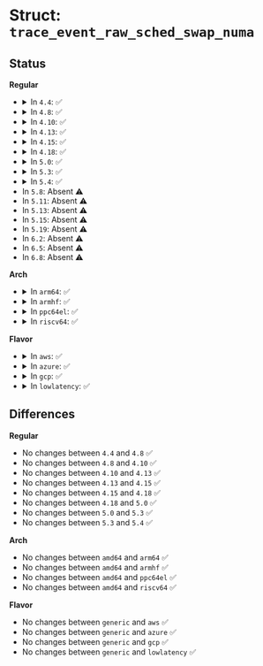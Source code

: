 # Struct: <code>trace_event_raw_sched_swap_numa</code>

## Status
<b>Regular</b>
<ul>
<li>
<details>
<summary>In <code>4.4</code>: ✅</summary>

```c
struct trace_event_raw_sched_swap_numa {
    struct trace_entry ent;
    pid_t src_pid;
    pid_t src_tgid;
    pid_t src_ngid;
    int src_cpu;
    int src_nid;
    pid_t dst_pid;
    pid_t dst_tgid;
    pid_t dst_ngid;
    int dst_cpu;
    int dst_nid;
    char __data[0];
};
```
</details>
</li>
<li>
<details>
<summary>In <code>4.8</code>: ✅</summary>

```c
struct trace_event_raw_sched_swap_numa {
    struct trace_entry ent;
    pid_t src_pid;
    pid_t src_tgid;
    pid_t src_ngid;
    int src_cpu;
    int src_nid;
    pid_t dst_pid;
    pid_t dst_tgid;
    pid_t dst_ngid;
    int dst_cpu;
    int dst_nid;
    char __data[0];
};
```
</details>
</li>
<li>
<details>
<summary>In <code>4.10</code>: ✅</summary>

```c
struct trace_event_raw_sched_swap_numa {
    struct trace_entry ent;
    pid_t src_pid;
    pid_t src_tgid;
    pid_t src_ngid;
    int src_cpu;
    int src_nid;
    pid_t dst_pid;
    pid_t dst_tgid;
    pid_t dst_ngid;
    int dst_cpu;
    int dst_nid;
    char __data[0];
};
```
</details>
</li>
<li>
<details>
<summary>In <code>4.13</code>: ✅</summary>

```c
struct trace_event_raw_sched_swap_numa {
    struct trace_entry ent;
    pid_t src_pid;
    pid_t src_tgid;
    pid_t src_ngid;
    int src_cpu;
    int src_nid;
    pid_t dst_pid;
    pid_t dst_tgid;
    pid_t dst_ngid;
    int dst_cpu;
    int dst_nid;
    char __data[0];
};
```
</details>
</li>
<li>
<details>
<summary>In <code>4.15</code>: ✅</summary>

```c
struct trace_event_raw_sched_swap_numa {
    struct trace_entry ent;
    pid_t src_pid;
    pid_t src_tgid;
    pid_t src_ngid;
    int src_cpu;
    int src_nid;
    pid_t dst_pid;
    pid_t dst_tgid;
    pid_t dst_ngid;
    int dst_cpu;
    int dst_nid;
    char __data[0];
};
```
</details>
</li>
<li>
<details>
<summary>In <code>4.18</code>: ✅</summary>

```c
struct trace_event_raw_sched_swap_numa {
    struct trace_entry ent;
    pid_t src_pid;
    pid_t src_tgid;
    pid_t src_ngid;
    int src_cpu;
    int src_nid;
    pid_t dst_pid;
    pid_t dst_tgid;
    pid_t dst_ngid;
    int dst_cpu;
    int dst_nid;
    char __data[0];
};
```
</details>
</li>
<li>
<details>
<summary>In <code>5.0</code>: ✅</summary>

```c
struct trace_event_raw_sched_swap_numa {
    struct trace_entry ent;
    pid_t src_pid;
    pid_t src_tgid;
    pid_t src_ngid;
    int src_cpu;
    int src_nid;
    pid_t dst_pid;
    pid_t dst_tgid;
    pid_t dst_ngid;
    int dst_cpu;
    int dst_nid;
    char __data[0];
};
```
</details>
</li>
<li>
<details>
<summary>In <code>5.3</code>: ✅</summary>

```c
struct trace_event_raw_sched_swap_numa {
    struct trace_entry ent;
    pid_t src_pid;
    pid_t src_tgid;
    pid_t src_ngid;
    int src_cpu;
    int src_nid;
    pid_t dst_pid;
    pid_t dst_tgid;
    pid_t dst_ngid;
    int dst_cpu;
    int dst_nid;
    char __data[0];
};
```
</details>
</li>
<li>
<details>
<summary>In <code>5.4</code>: ✅</summary>

```c
struct trace_event_raw_sched_swap_numa {
    struct trace_entry ent;
    pid_t src_pid;
    pid_t src_tgid;
    pid_t src_ngid;
    int src_cpu;
    int src_nid;
    pid_t dst_pid;
    pid_t dst_tgid;
    pid_t dst_ngid;
    int dst_cpu;
    int dst_nid;
    char __data[0];
};
```
</details>
</li>
<li>
In <code>5.8</code>: Absent ⚠️
</li>
<li>
In <code>5.11</code>: Absent ⚠️
</li>
<li>
In <code>5.13</code>: Absent ⚠️
</li>
<li>
In <code>5.15</code>: Absent ⚠️
</li>
<li>
In <code>5.19</code>: Absent ⚠️
</li>
<li>
In <code>6.2</code>: Absent ⚠️
</li>
<li>
In <code>6.5</code>: Absent ⚠️
</li>
<li>
In <code>6.8</code>: Absent ⚠️
</li>
</ul>
<b>Arch</b>
<ul>
<li>
<details>
<summary>In <code>arm64</code>: ✅</summary>

```c
struct trace_event_raw_sched_swap_numa {
    struct trace_entry ent;
    pid_t src_pid;
    pid_t src_tgid;
    pid_t src_ngid;
    int src_cpu;
    int src_nid;
    pid_t dst_pid;
    pid_t dst_tgid;
    pid_t dst_ngid;
    int dst_cpu;
    int dst_nid;
    char __data[0];
};
```
</details>
</li>
<li>
<details>
<summary>In <code>armhf</code>: ✅</summary>

```c
struct trace_event_raw_sched_swap_numa {
    struct trace_entry ent;
    pid_t src_pid;
    pid_t src_tgid;
    pid_t src_ngid;
    int src_cpu;
    int src_nid;
    pid_t dst_pid;
    pid_t dst_tgid;
    pid_t dst_ngid;
    int dst_cpu;
    int dst_nid;
    char __data[0];
};
```
</details>
</li>
<li>
<details>
<summary>In <code>ppc64el</code>: ✅</summary>

```c
struct trace_event_raw_sched_swap_numa {
    struct trace_entry ent;
    pid_t src_pid;
    pid_t src_tgid;
    pid_t src_ngid;
    int src_cpu;
    int src_nid;
    pid_t dst_pid;
    pid_t dst_tgid;
    pid_t dst_ngid;
    int dst_cpu;
    int dst_nid;
    char __data[0];
};
```
</details>
</li>
<li>
<details>
<summary>In <code>riscv64</code>: ✅</summary>

```c
struct trace_event_raw_sched_swap_numa {
    struct trace_entry ent;
    pid_t src_pid;
    pid_t src_tgid;
    pid_t src_ngid;
    int src_cpu;
    int src_nid;
    pid_t dst_pid;
    pid_t dst_tgid;
    pid_t dst_ngid;
    int dst_cpu;
    int dst_nid;
    char __data[0];
};
```
</details>
</li>
</ul>
<b>Flavor</b>
<ul>
<li>
<details>
<summary>In <code>aws</code>: ✅</summary>

```c
struct trace_event_raw_sched_swap_numa {
    struct trace_entry ent;
    pid_t src_pid;
    pid_t src_tgid;
    pid_t src_ngid;
    int src_cpu;
    int src_nid;
    pid_t dst_pid;
    pid_t dst_tgid;
    pid_t dst_ngid;
    int dst_cpu;
    int dst_nid;
    char __data[0];
};
```
</details>
</li>
<li>
<details>
<summary>In <code>azure</code>: ✅</summary>

```c
struct trace_event_raw_sched_swap_numa {
    struct trace_entry ent;
    pid_t src_pid;
    pid_t src_tgid;
    pid_t src_ngid;
    int src_cpu;
    int src_nid;
    pid_t dst_pid;
    pid_t dst_tgid;
    pid_t dst_ngid;
    int dst_cpu;
    int dst_nid;
    char __data[0];
};
```
</details>
</li>
<li>
<details>
<summary>In <code>gcp</code>: ✅</summary>

```c
struct trace_event_raw_sched_swap_numa {
    struct trace_entry ent;
    pid_t src_pid;
    pid_t src_tgid;
    pid_t src_ngid;
    int src_cpu;
    int src_nid;
    pid_t dst_pid;
    pid_t dst_tgid;
    pid_t dst_ngid;
    int dst_cpu;
    int dst_nid;
    char __data[0];
};
```
</details>
</li>
<li>
<details>
<summary>In <code>lowlatency</code>: ✅</summary>

```c
struct trace_event_raw_sched_swap_numa {
    struct trace_entry ent;
    pid_t src_pid;
    pid_t src_tgid;
    pid_t src_ngid;
    int src_cpu;
    int src_nid;
    pid_t dst_pid;
    pid_t dst_tgid;
    pid_t dst_ngid;
    int dst_cpu;
    int dst_nid;
    char __data[0];
};
```
</details>
</li>
</ul>

## Differences
<b>Regular</b>
<ul>
<li>
No changes between <code>4.4</code> and <code>4.8</code> ✅
</li>
<li>
No changes between <code>4.8</code> and <code>4.10</code> ✅
</li>
<li>
No changes between <code>4.10</code> and <code>4.13</code> ✅
</li>
<li>
No changes between <code>4.13</code> and <code>4.15</code> ✅
</li>
<li>
No changes between <code>4.15</code> and <code>4.18</code> ✅
</li>
<li>
No changes between <code>4.18</code> and <code>5.0</code> ✅
</li>
<li>
No changes between <code>5.0</code> and <code>5.3</code> ✅
</li>
<li>
No changes between <code>5.3</code> and <code>5.4</code> ✅
</li>
</ul>
<b>Arch</b>
<ul>
<li>
No changes between <code>amd64</code> and <code>arm64</code> ✅
</li>
<li>
No changes between <code>amd64</code> and <code>armhf</code> ✅
</li>
<li>
No changes between <code>amd64</code> and <code>ppc64el</code> ✅
</li>
<li>
No changes between <code>amd64</code> and <code>riscv64</code> ✅
</li>
</ul>
<b>Flavor</b>
<ul>
<li>
No changes between <code>generic</code> and <code>aws</code> ✅
</li>
<li>
No changes between <code>generic</code> and <code>azure</code> ✅
</li>
<li>
No changes between <code>generic</code> and <code>gcp</code> ✅
</li>
<li>
No changes between <code>generic</code> and <code>lowlatency</code> ✅
</li>
</ul>
